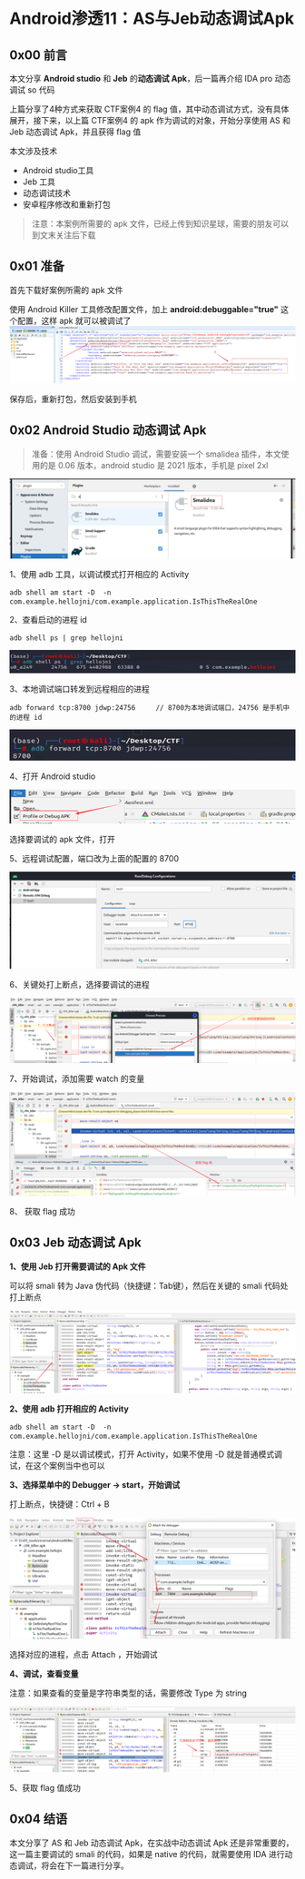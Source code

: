 # Android渗透11：AS与Jeb动态调试Apk

## 0x00 前言

本文分享 **Android studio** 和 **Jeb** 的**动态调试 Apk**，后一篇再介绍 IDA pro 动态调试 so 代码

上篇分享了4种方式来获取 CTF案例4 的 flag 值，其中动态调试方式，没有具体展开，接下来，以上篇 CTF案例4 的 apk 作为调试的对象，开始分享使用 AS 和 Jeb 动态调试 Apk，并且获得 flag 值

本文涉及技术

+ Android studio工具
+ Jeb 工具
+ 动态调试技术
+ 安卓程序修改和重新打包

> 注意：本案例所需要的 apk 文件，已经上传到知识星球，需要的朋友可以到文末关注后下载



## 0x01 准备

首先下载好案例所需的 apk 文件

使用 Android Killer 工具修改配置文件，加上 **android:debuggable="true"**  这个配置，这样 apk 就可以被调试了![1660650608704](20220816-Android%E6%B8%97%E9%80%8F11-AS%E4%B8%8EJeb%E5%8A%A8%E6%80%81%E8%B0%83%E8%AF%95Apk.assets/1660650608704.png)

保存后，重新打包，然后安装到手机



## 0x02 Android Studio 动态调试 Apk

> 准备：使用 Android Studio 调试，需要安装一个 smalidea 插件，本文使用的是 0.06 版本，android studio 是 2021 版本，手机是 pixel 2xl 

![1660652226746](20220816-Android%E6%B8%97%E9%80%8F11-AS%E4%B8%8EJeb%E5%8A%A8%E6%80%81%E8%B0%83%E8%AF%95Apk.assets/1660652226746.png)

1、使用 adb 工具，以调试模式打开相应的 Activity

```
adb shell am start -D  -n  com.example.hellojni/com.example.application.IsThisTheRealOne
```

2、查看启动的进程 id

```
adb shell ps | grep hellojni
```

![1660651034193](20220816-Android%E6%B8%97%E9%80%8F11-AS%E4%B8%8EJeb%E5%8A%A8%E6%80%81%E8%B0%83%E8%AF%95Apk.assets/1660651034193.png)

3、本地调试端口转发到远程相应的进程

```
adb forward tcp:8700 jdwp:24756     // 8700为本地调试端口，24756 是手机中的进程 id
```

![1660651174994](20220816-Android%E6%B8%97%E9%80%8F11-AS%E4%B8%8EJeb%E5%8A%A8%E6%80%81%E8%B0%83%E8%AF%95Apk.assets/1660651174994.png)

4、打开 Android studio

![1660651202154](20220816-Android%E6%B8%97%E9%80%8F11-AS%E4%B8%8EJeb%E5%8A%A8%E6%80%81%E8%B0%83%E8%AF%95Apk.assets/1660651202154.png)

选择要调试的 apk 文件，打开

5、远程调试配置，端口改为上面的配置的 8700

![1660651765794](20220816-Android%E6%B8%97%E9%80%8F11-AS%E4%B8%8EJeb%E5%8A%A8%E6%80%81%E8%B0%83%E8%AF%95Apk.assets/1660651765794.png)

6、关键处打上断点，选择要调试的进程

![1660652115211](20220816-Android%E6%B8%97%E9%80%8F11-AS%E4%B8%8EJeb%E5%8A%A8%E6%80%81%E8%B0%83%E8%AF%95Apk.assets/1660652115211.png)

7、开始调试，添加需要 watch 的变量

![1660652043645](20220816-Android%E6%B8%97%E9%80%8F11-AS%E4%B8%8EJeb%E5%8A%A8%E6%80%81%E8%B0%83%E8%AF%95Apk.assets/1660652043645.png)

8、 获取 flag 成功



## 0x03 Jeb 动态调试 Apk

**1、使用 Jeb 打开需要调试的 Apk 文件**

可以将 smali 转为 Java 伪代码（快捷键：Tab键），然后在关键的 smali 代码处打上断点

![1660652568624](20220816-Android%E6%B8%97%E9%80%8F11-AS%E4%B8%8EJeb%E5%8A%A8%E6%80%81%E8%B0%83%E8%AF%95Apk.assets/1660652568624.png)

**2、使用 adb 打开相应的 Activity**

```
adb shell am start -D  -n  com.example.hellojni/com.example.application.IsThisTheRealOne
```

注意：这里 -D 是以调试模式，打开 Activity，如果不使用 -D 就是普通模式调试，在这个案例当中也可以

**3、选择菜单中的 Debugger -> start，开始调试**

打上断点，快捷键：Ctrl + B

![1660652868169](20220816-Android%E6%B8%97%E9%80%8F11-AS%E4%B8%8EJeb%E5%8A%A8%E6%80%81%E8%B0%83%E8%AF%95Apk.assets/1660652868169.png)

选择对应的进程，点击 Attach ，开始调试

**4、调试，查看变量**

注意：如果查看的变量是字符串类型的话，需要修改 Type 为 string

![1660652992753](20220816-Android%E6%B8%97%E9%80%8F11-AS%E4%B8%8EJeb%E5%8A%A8%E6%80%81%E8%B0%83%E8%AF%95Apk.assets/1660652992753.png)

5、获取 flag 值成功



## 0x04 结语

本文分享了 AS 和 Jeb 动态调试 Apk，在实战中动态调试 Apk 还是非常重要的，这一篇主要调试的 smali 的代码，如果是 native 的代码，就需要使用 IDA 进行动态调试，将会在下一篇进行分享。









